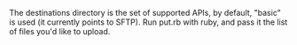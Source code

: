 The destinations directory is the set of supported APIs, by default, "basic" is used (it currently points to SFTP). Run put.rb with ruby, and pass it the list of files you'd like to upload.
